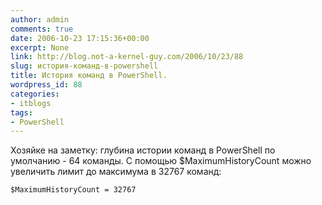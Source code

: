 ```yaml
---
author: admin
comments: true
date: 2006-10-23 17:15:36+00:00
excerpt: None
link: http://blog.not-a-kernel-guy.com/2006/10/23/88
slug: история-команд-в-powershell
title: История команд в PowerShell.
wordpress_id: 88
categories:
- itblogs
tags:
- PowerShell
---
```


Хозяйке на заметку: глубина истории команд в PowerShell по умолчанию - 64 команды. С помощью $MaximumHistoryCount можно увеличить лимит до максимума в 32767 команд:


```no-highlight
$MaximumHistoryCount = 32767
```
